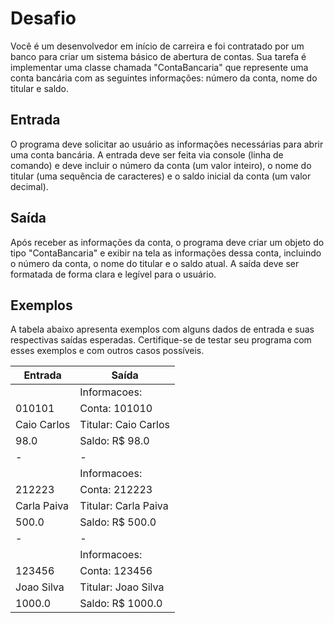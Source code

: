 # Desafio

Você é um desenvolvedor em início de carreira e foi contratado por um banco para criar um sistema básico de abertura de
contas. Sua tarefa é implementar uma classe chamada "ContaBancaria" que represente uma conta bancária com as seguintes
informações: número da conta, nome do titular e saldo.

## Entrada

O programa deve solicitar ao usuário as informações necessárias para abrir uma conta bancária. A entrada deve ser feita
via console (linha de comando) e deve incluir o número da conta (um valor inteiro), o nome do titular (uma sequência de
caracteres) e o saldo inicial da conta (um valor decimal).

## Saída

Após receber as informações da conta, o programa deve criar um objeto do tipo "ContaBancaria" e exibir na tela as
informações dessa conta, incluindo o número da conta, o nome do titular e o saldo atual. A saída deve ser formatada de
forma clara e legível para o usuário.

## Exemplos

A tabela abaixo apresenta exemplos com alguns dados de entrada e suas respectivas saídas esperadas. Certifique-se de
testar seu programa com esses exemplos e com outros casos possíveis.

| Entrada     | Saída                |
|-------------|----------------------|
|             | Informacoes:         |
| 010101      | Conta: 101010        |
| Caio Carlos | Titular: Caio Carlos |
| 98.0        | Saldo: R$ 98.0       |
| -           | -                    |
|             | Informacoes:         |
| 212223      | Conta: 212223        |
| Carla Paiva | Titular: Carla Paiva |
| 500.0       | Saldo: R$ 500.0      |
| -           | -                    |
|             | Informacoes:         |
| 123456      | Conta: 123456        |
| Joao Silva  | Titular: Joao Silva  |
| 1000.0      | Saldo: R$ 1000.0     |